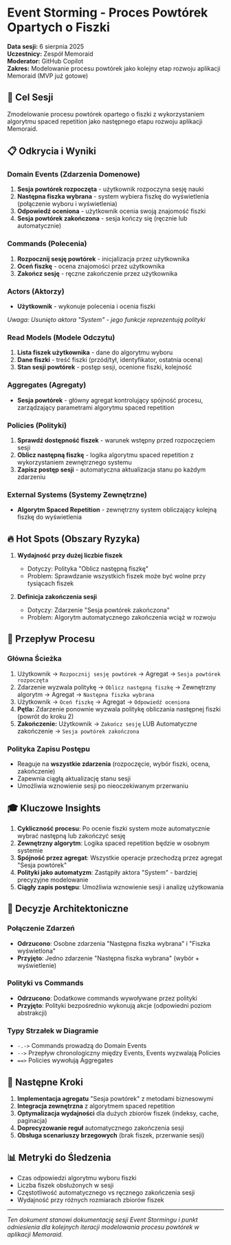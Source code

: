 # Event Storming - Proces Powtórek Opartych o Fiszki

**Data sesji:** 6 sierpnia 2025  
**Uczestnicy:** Zespół Memoraid  
**Moderator:** GitHub Copilot  
**Zakres:** Modelowanie procesu powtórek jako kolejny etap rozwoju aplikacji Memoraid (MVP już gotowe)

## 🎯 Cel Sesji

Zmodelowanie procesu powtórek opartego o fiszki z wykorzystaniem algorytmu spaced repetition jako następnego etapu rozwoju aplikacji Memoraid.

## 📋 Odkrycia i Wyniki

### Domain Events (Zdarzenia Domenowe)
1. **Sesja powtórek rozpoczęta** - użytkownik rozpoczyna sesję nauki
2. **Następna fiszka wybrana** - system wybiera fiszkę do wyświetlenia (połączenie wyboru i wyświetlenia)
3. **Odpowiedź oceniona** - użytkownik ocenia swoją znajomość fiszki
4. **Sesja powtórek zakończona** - sesja kończy się (ręcznie lub automatycznie)

### Commands (Polecenia)
1. **Rozpocznij sesję powtórek** - inicjalizacja przez użytkownika
2. **Oceń fiszkę** - ocena znajomości przez użytkownika
3. **Zakończ sesję** - ręczne zakończenie przez użytkownika

### Actors (Aktorzy)
- **Użytkownik** - wykonuje polecenia i ocenia fiszki

*Uwaga: Usunięto aktora "System" - jego funkcje reprezentują polityki*

### Read Models (Modele Odczytu)
1. **Lista fiszek użytkownika** - dane do algorytmu wyboru
2. **Dane fiszki** - treść fiszki (przód/tył, identyfikator, ostatnia ocena)
3. **Stan sesji powtórek** - postęp sesji, ocenione fiszki, kolejność

### Aggregates (Agregaty)
- **Sesja powtórek** - główny agregat kontrolujący spójność procesu, zarządzający parametrami algorytmu spaced repetition

### Policies (Polityki)
1. **Sprawdź dostępność fiszek** - warunek wstępny przed rozpoczęciem sesji
2. **Oblicz następną fiszkę** - logika algorytmu spaced repetition z wykorzystaniem zewnętrznego systemu
3. **Zapisz postęp sesji** - automatyczna aktualizacja stanu po każdym zdarzeniu

### External Systems (Systemy Zewnętrzne)
- **Algorytm Spaced Repetition** - zewnętrzny system obliczający kolejną fiszkę do wyświetlenia

## 🔥 Hot Spots (Obszary Ryzyka)

1. **Wydajność przy dużej liczbie fiszek** 
   - Dotyczy: Polityka "Oblicz następną fiszkę"
   - Problem: Sprawdzanie wszystkich fiszek może być wolne przy tysiącach fiszek

2. **Definicja zakończenia sesji**
   - Dotyczy: Zdarzenie "Sesja powtórek zakończona"
   - Problem: Algorytm automatycznego zakończenia wciąż w rozwoju

## 🔄 Przepływ Procesu

### Główna Ścieżka
1. Użytkownik → `Rozpocznij sesję powtórek` → Agregat → `Sesja powtórek rozpoczęta`
2. Zdarzenie wyzwala politykę → `Oblicz następną fiszkę` → Zewnętrzny algorytm → Agregat → `Następna fiszka wybrana`
3. Użytkownik → `Oceń fiszkę` → Agregat → `Odpowiedź oceniona`
4. **Pętla:** Zdarzenie ponownie wyzwala politykę obliczania następnej fiszki (powrót do kroku 2)
5. **Zakończenie:** Użytkownik → `Zakończ sesję` LUB Automatyczne zakończenie → `Sesja powtórek zakończona`

### Polityka Zapisu Postępu
- Reaguje na **wszystkie zdarzenia** (rozpoczęcie, wybór fiszki, ocena, zakończenie)
- Zapewnia ciągłą aktualizację stanu sesji
- Umożliwia wznowienie sesji po nieoczekiwanym przerwaniu

## 🎓 Kluczowe Insights

1. **Cykliczność procesu**: Po ocenie fiszki system może automatycznie wybrać następną lub zakończyć sesję
2. **Zewnętrzny algorytm**: Logika spaced repetition będzie w osobnym systemie
3. **Spójność przez agregat**: Wszystkie operacje przechodzą przez agregat "Sesja powtórek"
4. **Polityki jako automatyzm**: Zastąpiły aktora "System" - bardziej precyzyjne modelowanie
5. **Ciągły zapis postępu**: Umożliwia wznowienie sesji i analizę użytkowania

## 📝 Decyzje Architektoniczne

### Połączenie Zdarzeń
- **Odrzucono**: Osobne zdarzenia "Następna fiszka wybrana" i "Fiszka wyświetlona"
- **Przyjęto**: Jedno zdarzenie "Następna fiszka wybrana" (wybór + wyświetlenie)

### Polityki vs Commands
- **Odrzucono**: Dodatkowe commands wywoływane przez polityki
- **Przyjęto**: Polityki bezpośrednio wykonują akcje (odpowiedni poziom abstrakcji)

### Typy Strzałek w Diagramie
- `-.->` Commands prowadzą do Domain Events
- `-->` Przepływ chronologiczny między Events, Events wyzwalają Policies
- `==>` Policies wywołują Aggregates

## 🚀 Następne Kroki

1. **Implementacja agregatu** "Sesja powtórek" z metodami biznesowymi
2. **Integracja zewnętrzna** z algorytmem spaced repetition
3. **Optymalizacja wydajności** dla dużych zbiorów fiszek (indeksy, cache, paginacja)
4. **Doprecyzowanie reguł** automatycznego zakończenia sesji
5. **Obsługa scenariuszy brzegowych** (brak fiszek, przerwanie sesji)

## 📊 Metryki do Śledzenia

- Czas odpowiedzi algorytmu wyboru fiszki
- Liczba fiszek obsłużonych w sesji
- Częstotliwość automatycznego vs ręcznego zakończenia sesji
- Wydajność przy różnych rozmiarach zbiorów fiszek

---

*Ten dokument stanowi dokumentację sesji Event Stormingu i punkt odniesienia dla kolejnych iteracji modelowania procesu powtórek w aplikacji Memoraid.*
